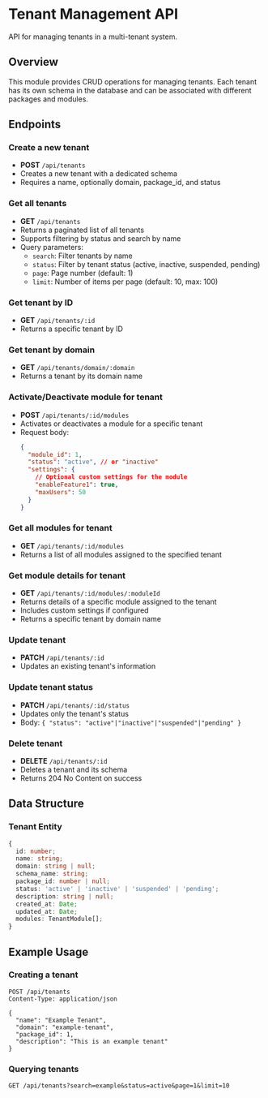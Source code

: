 # Tenant Management API

API for managing tenants in a multi-tenant system.

## Overview

This module provides CRUD operations for managing tenants. Each tenant has its own schema in the database and can be associated with different packages and modules.

## Endpoints

### Create a new tenant
- **POST** `/api/tenants`
- Creates a new tenant with a dedicated schema
- Requires a name, optionally domain, package_id, and status

### Get all tenants
- **GET** `/api/tenants`
- Returns a paginated list of all tenants
- Supports filtering by status and search by name
- Query parameters:
  - `search`: Filter tenants by name
  - `status`: Filter by tenant status (active, inactive, suspended, pending)
  - `page`: Page number (default: 1)
  - `limit`: Number of items per page (default: 10, max: 100)

### Get tenant by ID
- **GET** `/api/tenants/:id`
- Returns a specific tenant by ID

### Get tenant by domain
- **GET** `/api/tenants/domain/:domain`
- Returns a tenant by its domain name

### Activate/Deactivate module for tenant
- **POST** `/api/tenants/:id/modules`
- Activates or deactivates a module for a specific tenant
- Request body:
  ```json
  {
    "module_id": 1,
    "status": "active", // or "inactive"
    "settings": {
      // Optional custom settings for the module
      "enableFeature1": true,
      "maxUsers": 50
    }
  }
  ```

### Get all modules for tenant
- **GET** `/api/tenants/:id/modules`
- Returns a list of all modules assigned to the specified tenant

### Get module details for tenant
- **GET** `/api/tenants/:id/modules/:moduleId`
- Returns details of a specific module assigned to the tenant
- Includes custom settings if configured
- Returns a specific tenant by domain name

### Update tenant
- **PATCH** `/api/tenants/:id`
- Updates an existing tenant's information

### Update tenant status
- **PATCH** `/api/tenants/:id/status`
- Updates only the tenant's status
- Body: `{ "status": "active"|"inactive"|"suspended"|"pending" }`

### Delete tenant
- **DELETE** `/api/tenants/:id`
- Deletes a tenant and its schema
- Returns 204 No Content on success

## Data Structure

### Tenant Entity
```typescript
{
  id: number;
  name: string;
  domain: string | null;
  schema_name: string;
  package_id: number | null;
  status: 'active' | 'inactive' | 'suspended' | 'pending';
  description: string | null;
  created_at: Date;
  updated_at: Date;
  modules: TenantModule[];
}
```

## Example Usage

### Creating a tenant
```http
POST /api/tenants
Content-Type: application/json

{
  "name": "Example Tenant",
  "domain": "example-tenant",
  "package_id": 1,
  "description": "This is an example tenant"
}
```

### Querying tenants
```http
GET /api/tenants?search=example&status=active&page=1&limit=10
```
